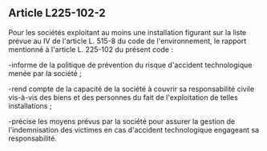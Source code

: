 Article L225-102-2
----
Pour les sociétés exploitant au moins une installation figurant sur la liste
prévue au IV de l'article L. 515-8 du code de l'environnement, le rapport
mentionné à l'article L. 225-102 du présent code :

-informe de la politique de prévention du risque d'accident technologique menée
par la société ;

-rend compte de la capacité de la société à couvrir sa responsabilité civile
vis-à-vis des biens et des personnes du fait de l'exploitation de telles
installations ;

-précise les moyens prévus par la société pour assurer la gestion de
l'indemnisation des victimes en cas d'accident technologique engageant sa
responsabilité.
